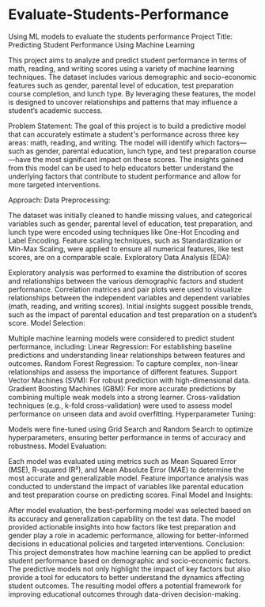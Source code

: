 # Evaluate-Students-Performance
Using ML models to evaluate the students performance 
 Project Title: Predicting Student Performance Using Machine Learning

This project aims to analyze and predict student performance in terms of math, reading, and writing scores using a variety of machine learning techniques. The dataset includes various demographic and socio-economic features such as gender, parental level of education, test preparation course completion, and lunch type. By leveraging these features, the model is designed to uncover relationships and patterns that may influence a student’s academic success.

Problem Statement:
The goal of this project is to build a predictive model that can accurately estimate a student's performance across three key areas: math, reading, and writing. The model will identify which factors—such as gender, parental education, lunch type, and test preparation course—have the most significant impact on these scores. The insights gained from this model can be used to help educators better understand the underlying factors that contribute to student performance and allow for more targeted interventions.

Approach:
Data Preprocessing:

The dataset was initially cleaned to handle missing values, and categorical variables such as gender, parental level of education, test preparation, and lunch type were encoded using techniques like One-Hot Encoding and Label Encoding.
Feature scaling techniques, such as Standardization or Min-Max Scaling, were applied to ensure all numerical features, like test scores, are on a comparable scale.
Exploratory Data Analysis (EDA):

Exploratory analysis was performed to examine the distribution of scores and relationships between the various demographic factors and student performance.
Correlation matrices and pair plots were used to visualize relationships between the independent variables and dependent variables (math, reading, and writing scores).
Initial insights suggest possible trends, such as the impact of parental education and test preparation on a student’s score.
Model Selection:

Multiple machine learning models were considered to predict student performance, including:
Linear Regression: For establishing baseline predictions and understanding linear relationships between features and outcomes.
Random Forest Regression: To capture complex, non-linear relationships and assess the importance of different features.
Support Vector Machines (SVM): For robust prediction with high-dimensional data.
Gradient Boosting Machines (GBM): For more accurate predictions by combining multiple weak models into a strong learner.
Cross-validation techniques (e.g., k-fold cross-validation) were used to assess model performance on unseen data and avoid overfitting.
Hyperparameter Tuning:

Models were fine-tuned using Grid Search and Random Search to optimize hyperparameters, ensuring better performance in terms of accuracy and robustness.
Model Evaluation:

Each model was evaluated using metrics such as Mean Squared Error (MSE), R-squared (R²), and Mean Absolute Error (MAE) to determine the most accurate and generalizable model.
Feature importance analysis was conducted to understand the impact of variables like parental education and test preparation course on predicting scores.
Final Model and Insights:

After model evaluation, the best-performing model was selected based on its accuracy and generalization capability on the test data.
The model provided actionable insights into how factors like test preparation and gender play a role in academic performance, allowing for better-informed decisions in educational policies and targeted interventions.
Conclusion:
This project demonstrates how machine learning can be applied to predict student performance based on demographic and socio-economic factors. The predictive models not only highlight the impact of key factors but also provide a tool for educators to better understand the dynamics affecting student outcomes. The resulting model offers a potential framework for improving educational outcomes through data-driven decision-making.
